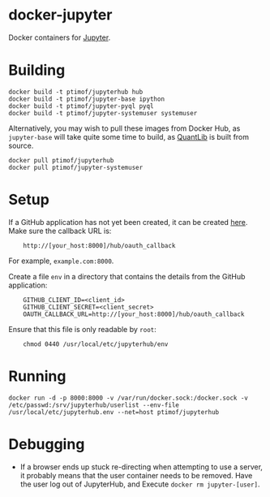 # docker-jupyter

Docker containers for [Jupyter](http://jupyter.org).

# Building

	docker build -t ptimof/jupyterhub hub
	docker build -t ptimof/jupyter-base ipython
	docker build -t ptimof/jupyter-pyql pyql
	docker build -t ptimof/jupyter-systemuser systemuser

Alternatively, you may wish to pull these images from Docker Hub, as `jupyter-base`
will take quite some time to build, as [QuantLib](http://quantlib.org) is built from
source.

	docker pull ptimof/jupyterhub
	docker pull ptimof/jupyter-systemuser

# Setup

If a GitHub application has not yet been created, it can be created
[here](https://github.com/settings/applications/new). Make sure the
callback URL is:

        http://[your_host:8000]/hub/oauth_callback

For example, `example.com:8000`.

Create a file `env` in a directory that contains the details from
the GitHub application:

        GITHUB_CLIENT_ID=<client_id>
        GITHUB_CLIENT_SECRET=<client_secret>
        OAUTH_CALLBACK_URL=http://[your_host:8000]/hub/oauth_callback

Ensure that this file is only readable by `root`:

        chmod 0440 /usr/local/etc/jupyterhub/env

# Running

	docker run -d -p 8000:8000 -v /var/run/docker.sock:/docker.sock -v /etc/passwd:/srv/jupyterhub/userlist --env-file /usr/local/etc/jupyterhub.env --net=host ptimof/jupyterhub

# Debugging

* If a browser ends up stuck re-directing when attempting to use a server, it probably means that the 
user container needs to be removed. Have the user log out of JupyterHub, and Execute `docker rm jupyter-[user]`.
